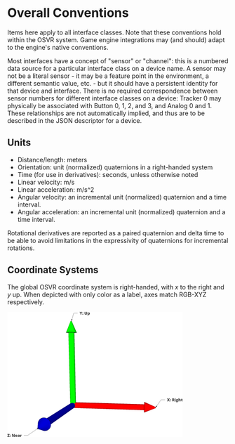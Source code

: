 # Overall Conventions

Items here apply to all interface classes. Note that these conventions hold within the OSVR system. Game engine integrations may (and should) adapt to the engine's native conventions.

Most interfaces have a concept of "sensor" or "channel": this is a numbered data source for a particular interface class on a device name. A sensor may not be a literal sensor - it may be a feature point in the environment, a different semantic value, etc. - but it should have a persistent identity for that device and interface. There is no required correspondence between sensor numbers for different interface classes on a device: Tracker 0 may physically be associated with Button 0, 1, 2, and 3, and Analog 0 and 1. These relationships are not automatically implied, and thus are to be described in the JSON descriptor for a device.

## Units

- Distance/length: meters
- Orientation: unit (normalized) quaternions in a right-handed system
- Time (for use in derivatives): seconds, unless otherwise noted
- Linear velocity: m/s
- Linear acceleration: m/s^2
- Angular velocity: an incremental unit (normalized) quaternion and a time interval.
- Angular acceleration: an incremental unit (normalized) quaternion and a time interval.

Rotational derivatives are reported as a paired quaternion and delta time to be able to avoid limitations in the expressivity of quaternions for incremental rotations.

## Coordinate Systems
The global OSVR coordinate system is right-handed, with _x_ to the right and _y_ up. When depicted with only color as a label, axes match RGB-XYZ respectively.

![World Coordinate System](world-axes.png)
